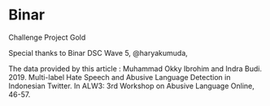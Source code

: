 # Binar
Challenge Project Gold

Special thanks to Binar DSC Wave 5, @haryakumuda,

The data provided by this article : Muhammad Okky Ibrohim and Indra Budi. 2019. Multi-label Hate Speech and Abusive Language Detection in Indonesian Twitter. In ALW3: 3rd Workshop on Abusive Language Online, 46-57.
